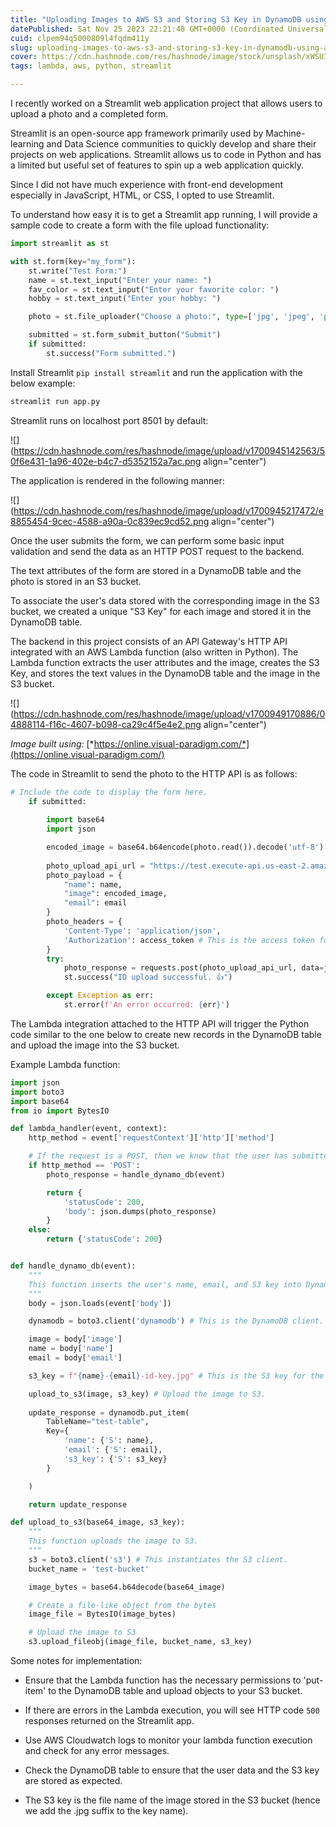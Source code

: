 ```yaml
---
title: "Uploading Images to AWS S3 and Storing S3 Key in DynamoDB using AWS Lambda - Streamlit Web App"
datePublished: Sat Nov 25 2023 22:21:48 GMT+0000 (Coordinated Universal Time)
cuid: clpem94q5000809l4fqdm411y
slug: uploading-images-to-aws-s3-and-storing-s3-key-in-dynamodb-using-aws-lambda-streamlit-web-app
cover: https://cdn.hashnode.com/res/hashnode/image/stock/unsplash/xWSUI7tpiTY/upload/26f778cff20a7095583d8c535ca373c8.jpeg
tags: lambda, aws, python, streamlit

---
```


I recently worked on a Streamlit web application project that allows users to upload a photo and a completed form.

Streamlit is an open-source app framework primarily used by Machine-learning and Data Science communities to quickly develop and share their projects on web applications. Streamlit allows us to code in Python and has a limited but useful set of features to spin up a web application quickly.

Since I did not have much experience with front-end development especially in JavaScript, HTML, or CSS, I opted to use Streamlit.

To understand how easy it is to get a Streamlit app running, I will provide a sample code to create a form with the file upload functionality:

```python
import streamlit as st

with st.form(key="my_form"):
    st.write("Test Form:")
    name = st.text_input("Enter your name: ")
    fav_color = st.text_input("Enter your favorite color: ")
    hobby = st.text_input("Enter your hobby: ")

    photo = st.file_uploader("Choose a photo:", type=['jpg', 'jpeg', 'png'])

    submitted = st.form_submit_button("Submit")
    if submitted:
        st.success("Form submitted.")
```

Install Streamlit `pip install streamlit` and run the application with the below example:

```bash
streamlit run app.py
```

Streamlit runs on localhost port 8501 by default:

![](https://cdn.hashnode.com/res/hashnode/image/upload/v1700945142563/50f6e431-1a96-402e-b4c7-d5352152a7ac.png align="center")

The application is rendered in the following manner:

![](https://cdn.hashnode.com/res/hashnode/image/upload/v1700945217472/e8855454-9cec-4588-a90a-0c839ec9cd52.png align="center")

Once the user submits the form, we can perform some basic input validation and send the data as an HTTP POST request to the backend.

The text attributes of the form are stored in a DynamoDB table and the photo is stored in an S3 bucket.

To associate the user's data stored with the corresponding image in the S3 bucket, we created a unique "S3 Key" for each image and stored it in the DynamoDB table.

The backend in this project consists of an API Gateway's HTTP API integrated with an AWS Lambda function (also written in Python). The Lambda function extracts the user attributes and the image, creates the S3 Key, and stores the text values in the DynamoDB table and the image in the S3 bucket.

![](https://cdn.hashnode.com/res/hashnode/image/upload/v1700949170886/04888114-f16c-4607-b098-ca29c4f5e4e2.png align="center")

*Image built using:* [*https://online.visual-paradigm.com/*](https://online.visual-paradigm.com/)

The code in Streamlit to send the photo to the HTTP API is as follows:

```python
# Include the code to display the form here.
    if submitted:
 
        import base64
        import json

        encoded_image = base64.b64encode(photo.read()).decode('utf-8')
        
        photo_upload_api_url = "https://test.execute-api.us-east-2.amazonaws.com/photo_upload"
        photo_payload = {
            "name": name,
            "image": encoded_image,
            "email": email
        }
        photo_headers = {
            'Content-Type': 'application/json',
            'Authorization': access_token # This is the access token for API Gateway if authorization is enabled.
        }
        try:
            photo_response = requests.post(photo_upload_api_url, data=json.dumps(photo_payload), headers=photo_headers)
            st.success("ID upload successful. 👍")

        except Exception as err:
            st.error(f'An error occurred: {err}')
```

The Lambda integration attached to the HTTP API will trigger the Python code similar to the one below to create new records in the DynamoDB table and upload the image into the S3 bucket.

Example Lambda function:

```python
import json
import boto3
import base64
from io import BytesIO

def lambda_handler(event, context):
    http_method = event['requestContext']['http']['method']

    # If the request is a POST, then we know that the user has submitted the form.
    if http_method == 'POST':
        photo_response = handle_dynamo_db(event)

        return {
            'statusCode': 200,
            'body': json.dumps(photo_response)
        }
    else:
        return {'statusCode': 200}


def handle_dynamo_db(event):
    """
    This function inserts the user's name, email, and S3 key into DynamoDB.
    """
    body = json.loads(event['body'])

    dynamodb = boto3.client('dynamodb') # This is the DynamoDB client.

    image = body['image']
    name = body['name']
    email = body['email']

    s3_key = f"{name}-{email}-id-key.jpg" # This is the S3 key for the image.

    upload_to_s3(image, s3_key) # Upload the image to S3.
    
    update_response = dynamodb.put_item(
        TableName="test-table",
        Key={
            'name': {'S': name},
            'email': {'S': email},
            's3_key': {'S': s3_key}
        }

    )

    return update_response

def upload_to_s3(base64_image, s3_key):
    """
    This function uploads the image to S3.
    """
    s3 = boto3.client('s3') # This instantiates the S3 client.
    bucket_name = 'test-bucket'

    image_bytes = base64.b64decode(base64_image)

    # Create a file-like object from the bytes
    image_file = BytesIO(image_bytes)

    # Upload the image to S3
    s3.upload_fileobj(image_file, bucket_name, s3_key)
```

Some notes for implementation:

* Ensure that the Lambda function has the necessary permissions to 'put-item' to the DynamoDB table and upload objects to your S3 bucket.
    
* If there are errors in the Lambda execution, you will see HTTP code `500` responses returned on the Streamlit app.
    
* Use AWS Cloudwatch logs to monitor your lambda function execution and check for any error messages.
    
* Check the DynamoDB table to ensure that the user data and the S3 key are stored as expected.
    
* The S3 key is the file name of the image stored in the S3 bucket (hence we add the .jpg suffix to the key name).